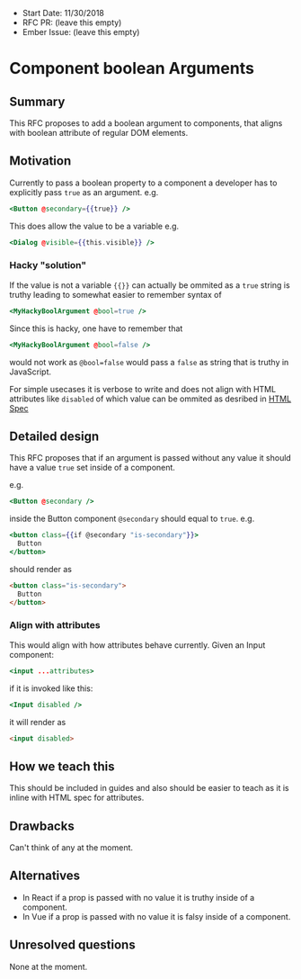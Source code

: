 - Start Date: 11/30/2018
- RFC PR: (leave this empty)
- Ember Issue: (leave this empty)

# Component boolean Arguments

## Summary

This RFC proposes to add a boolean argument to components, that aligns with boolean attribute of regular DOM elements.

## Motivation

Currently to pass a boolean property to a component a developer has to explicitly pass `true` as an argument.
e.g.
```hbs
<Button @secondary={{true}} />
```
This does allow the value to be a variable e.g.

```hbs
<Dialog @visible={{this.visible}} />
```

### Hacky "solution"
If the value is not a variable `{{}}` can actually be ommited as a `true` string is truthy leading to somewhat easier to remember syntax of
```hbs
<MyHackyBoolArgument @bool=true />
```
Since this is hacky, one have to remember that
```hbs
<MyHackyBoolArgument @bool=false />
```
would not work as `@bool=false` would pass a `false` as string that is truthy in JavaScript.

For simple usecases  it is verbose to write and does not align with HTML attributes like `disabled` of which value can be ommited as desribed in [HTML Spec](https://www.w3.org/TR/html5/infrastructure.html#sec-boolean-attributes)

## Detailed design

This RFC proposes that if an argument is passed without any value it should have a value `true` set inside of a component.

e.g.
```hbs
<Button @secondary />
```
inside the Button component `@secondary` should equal to `true`.
e.g.
```hbs
<button class={{if @secondary "is-secondary"}}>
  Button
</button>
```

should render as
```html
<button class="is-secondary">
  Button
</button>
```

### Align with attributes
This would align with how attributes behave currently.
Given an Input component:
```hbs
<input ...attributes>
```

if it is invoked like this:
```hbs
<Input disabled />
```

it will render as
```html
<input disabled>
```


## How we teach this

This should be included in guides and also should be easier to teach as it is inline with HTML spec for attributes.

## Drawbacks

Can't think of any at the moment.

## Alternatives

- In React if a prop is passed with no value it is truthy inside of a component.
- In Vue if a prop is passed with no value it is falsy inside of a component.

## Unresolved questions

None at the moment.
